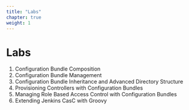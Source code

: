 ```yaml
---
title: "Labs"
chapter: true
weight: 1
---
```


# Labs

1. Configuration Bundle Composition
2. Configuration Bundle Management
3. Configuration Bundle Inheritance and Advanced Directory Structure
4. Provisioning Controllers with Configuration Bundles
5. Managing Role Based Access Control with Configuration Bundles
6. Extending Jenkins CasC with Groovy